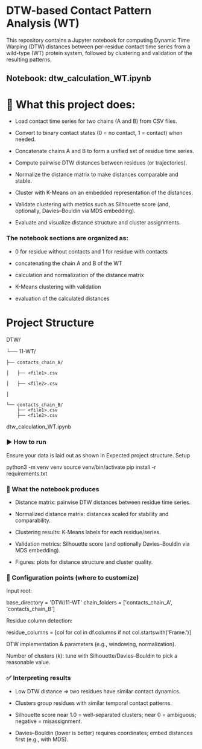 # DTW-based Contact Pattern Analysis (WT)

This repository contains a Jupyter notebook for computing Dynamic Time Warping (DTW) distances between per-residue contact time series from a wild-type (WT) protein system, followed by clustering and validation of the resulting patterns.

## Notebook: dtw_calculation_WT.ipynb

# 📌 What this project does:

- Load contact time series for two chains (A and B) from CSV files.

- Convert to binary contact states (0 = no contact, 1 = contact) when needed.

- Concatenate chains A and B to form a unified set of residue time series.

- Compute pairwise DTW distances between residues (or trajectories).

- Normalize the distance matrix to make distances comparable and stable.

- Cluster with K-Means on an embedded representation of the distances.

- Validate clustering with metrics such as Silhouette score (and, optionally, Davies–Bouldin via MDS embedding).

- Evaluate and visualize distance structure and cluster assignments.

### The notebook sections are organized as:

- 0 for residue without contacts and 1 for residue with contacts

- concatenating the chain A and B of the WT

- calculation and normalization of the distance matrix

- K-Means clustering with validation

- evaluation of the calculated distances


# Project Structure

DTW/

└── 11-WT/

    ├── contacts_chain_A/
    
    │   ├── <file1>.csv
    
    │   ├── <file2>.csv
    
    │   
    
    └── contacts_chain_B/
        ├── <file1>.csv
        ├── <file2>.csv
        
dtw_calculation_WT.ipynb



### ▶️ How to run

Ensure your data is laid out as shown in Expected project structure.
Setup

python3 -m venv venv
source venv/bin/activate
pip install -r requirements.txt


### 🧮 What the notebook produces

- Distance matrix: pairwise DTW distances between residue time series.

- Normalized distance matrix: distances scaled for stability and comparability.

- Clustering results: K-Means labels for each residue/series.

- Validation metrics: Silhouette score (and optionally Davies–Bouldin via MDS embedding).

- Figures: plots for distance structure and cluster quality.


### 🔧 Configuration points (where to customize)

Input root:

base_directory = 'DTW/11-WT'
chain_folders = ['contacts_chain_A', 'contacts_chain_B']


Residue column detection:

residue_columns = [col for col in df.columns if not col.startswith('Frame.')]


DTW implementation & parameters (e.g., windowing, normalization).

Number of clusters (k): tune with Silhouette/Davies–Bouldin to pick a reasonable value.

### ✅ Interpreting results

- Low DTW distance ⇒ two residues have similar contact dynamics.

- Clusters group residues with similar temporal contact patterns.

- Silhouette score near 1.0 = well-separated clusters; near 0 = ambiguous; negative = misassignment.

- Davies–Bouldin (lower is better) requires coordinates; embed distances first (e.g., with MDS).
